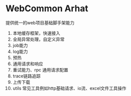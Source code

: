# WebCommon Arhat
提供统一的web项目基础脚手架能力

1. 本地缓存框架，快速接入
2. 全局异常处理，自定义异常
3. job能力
4. log能力
5. 预热 
6. 通用请求和响应 
7. 重试能力、rpc 通用请求配置
8. trace链路追踪 
9. 上传下载 
10. utils 常见工具例如http基础请求、io流、excel文件工具操作